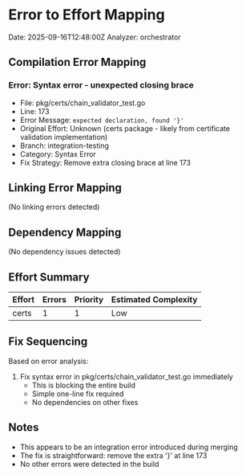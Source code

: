 # Error to Effort Mapping
Date: 2025-09-16T12:48:00Z
Analyzer: orchestrator

## Compilation Error Mapping

### Error: Syntax error - unexpected closing brace
- File: pkg/certs/chain_validator_test.go
- Line: 173
- Error Message: `expected declaration, found '}'`
- Original Effort: Unknown (certs package - likely from certificate validation implementation)
- Branch: integration-testing
- Category: Syntax Error
- Fix Strategy: Remove extra closing brace at line 173

## Linking Error Mapping
(No linking errors detected)

## Dependency Mapping
(No dependency issues detected)

## Effort Summary
| Effort | Errors | Priority | Estimated Complexity |
|--------|--------|----------|---------------------|
| certs  | 1      | 1        | Low                 |

## Fix Sequencing
Based on error analysis:
1. Fix syntax error in pkg/certs/chain_validator_test.go immediately
   - This is blocking the entire build
   - Simple one-line fix required
   - No dependencies on other fixes

## Notes
- This appears to be an integration error introduced during merging
- The fix is straightforward: remove the extra '}' at line 173
- No other errors were detected in the build
